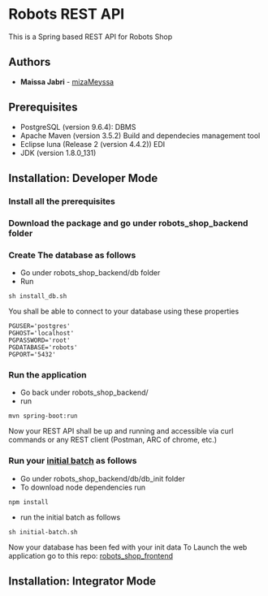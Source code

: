 # Robots REST API

This is a Spring based REST API for Robots Shop 

## Authors

* **Maissa Jabri**  - [mizaMeyssa](https://github.com/mizaMeyssa)

## Prerequisites

* PostgreSQL (version 9.6.4): DBMS
* Apache Maven (version 3.5.2) Build and dependecies management tool
* Eclipse luna (Release 2 (version 4.4.2)) EDI
* JDK (version 1.8.0_131) 

## Installation: Developer Mode

### Install all the prerequisites 
### Download the package and go under robots_shop_backend folder
### Create The database as follows 
* Go under robots_shop_backend/db folder
* Run
```
sh install_db.sh
```
You shall be able to connect to your database using these properties 
```
PGUSER='postgres'
PGHOST='localhost'
PGPASSWORD='root'
PGDATABASE='robots'
PGPORT='5432'
```
### Run the application
* Go back under robots_shop_backend/
* run
```
mvn spring-boot:run
```
Now your REST API shall be up and running and accessible via curl commands or any REST client (Postman, ARC of chrome, etc.)
### Run your [initial batch](https://github.com/mizaMeyssa/initialBatch) as follows
* Go under robots_shop_backend/db/db_init folder
* To download node dependencies run
```
npm install
```
* run the initial batch as follows
```
sh initial-batch.sh
```
Now your database has been fed with your init data
To Launch the web application go to this repo: [robots_shop_frontend](https://github.com/mizaMeyssa/robots_shop_frontend)
## Installation: Integrator Mode
